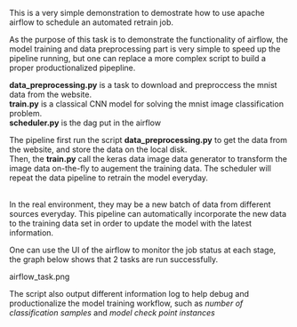 This is a very simple demonstration to demostrate how to use apache airflow to schedule an automated retrain job.<br>

As the purpose of this task is to demonstrate the functionality of airflow, the model training and data preprocessing part is very simple to speed up the pipeline running, but one can replace a more complex script to build a proper productionalized pipepline. <br>

<b>data_preprocessing.py</b> is a task to download and preproccess the mnist data from the website.<br>
<b>train.py</b> is a classical CNN model for solving the mnist image classification problem.<br>
<b>scheduler.py</b> is the dag put in the airflow

The pipeline first run the script <b>data_preprocessing.py</b> to get the data from the website, and store the data on the local disk.<br>
Then, the <b>train.py</b> call the keras data image data generator to transform the image data on-the-fly to augement the training data. The scheduler will repeat the data pipeline to retrain the model everyday. 

<br> In the real environment, they may be a new batch of data from different sources everyday. This pipeline can automatically incorporate the new data to the training data set in order to update the model with the latest information.<br>

One can use the UI of the airflow to monitor the job status at each stage, the graph below shows that 2 tasks are run successfully. <br>

<img>airflow_task.png</img>

The script also output different information log to help debug and productionalize the model training workflow, such as <i>number of classification samples</i> and <i>model check point instances</i>

